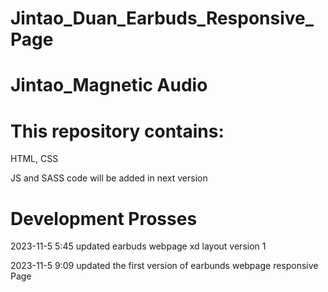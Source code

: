 # Jintao_Duan_Earbuds_Responsive_Page

# Jintao_Magnetic Audio

# This repository contains:
HTML, CSS

JS and SASS code will be added in next version

# Development Prosses

2023-11-5 5:45 updated earbuds webpage xd layout version 1

2023-11-5 9:09 updated the first version of earbunds webpage responsive Page